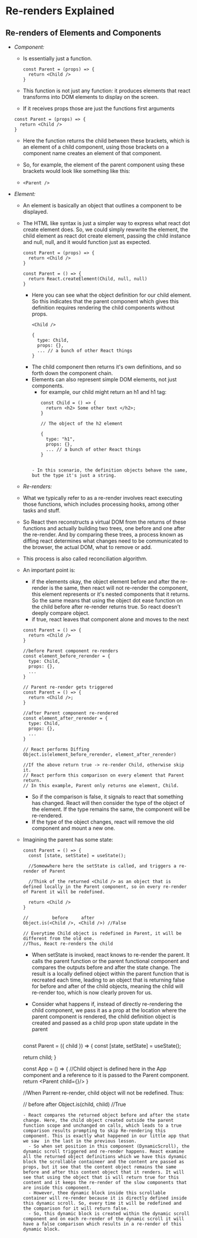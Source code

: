 # Re-renders Explained

## Re-renders of Elements and Components
- *Component:* 
  - Is essentially just a function.
  
    ```
    const Parent = (props) => {
      return <Child />
    }
    ```

  - This function is not just any function: it produces elements that react transforms into DOM elements to display on the screen.
  - If it receives props those are just the functions first arguments

  ```
  const Parent = (props) => {
    return <Child />
  }
  ```

  - Here the function returns the child between these brackets, which is an element of a child component, using those brackets on a component name creates an element of that component.
  
  - So, for example, the element of the parent component using these brackets would look like something like this:
  - ``` <Parent /> ```

- *Element:*
  - An element is basically an object that outlines a component to be displayed.
  - The HTML like syntax is just a simpler way to express what react dot create element does. So, we could simply rewwrite the element, the child element as react dot create element, passing the child instance and null, null, and it would function just as expected.
    ```
    const Parent = (props) => {
      return <Child />
    }

    const Parent = () => {
      return React.createElement(Child, null, null)
    }
    ```

    - Here you can see what the object definition for our child element. So this indicates that the parent component which gives this definition requires rendering the child components without props.
      ```
      <Child />
      
      {
        type: Child,
        props: {},
        ... // a bunch of other React things
      }
      ```
    - The child component then returns it's own definitions, and so forth down the component chain.
    - Elements can also represent simple DOM elements, not just components.
      - for example, our child might return an h1 and h1 tag:
        ```
        const Child = () => {
          return <h2> Some other text </h2>;
        }
        
        // The object of the h2 element

        {
          type: "h1",
          props: {},
          ... // a bunch of other React things
        }
      ```

      - In this scenario, the definition objects behave the same, but the type it's just a string.
    
  - *Re-renders:*
  - What we typically refer to as a re-render involves react executing those functions, which includes processing hooks, among other tasks and stuff.
  - So React then reconstructs a virtual DOM from the returns of these functions and actually building two trees, one before and one after the re-render. And by comparing these trees, a process known as diffing react determines what changes need to be communicated to the browser, the actual DOM, what to remove or add.
  - This process is also called reconciliation algorithm.
  - An important point is: 
    - if the elements okay, the object element before and after the re-render is the same, then react will not re-render the component, this element represents or it's nested components that it returns. So the same means that using the object dot ease function on the child before after re-render returns true. So react doesn't deeply compare object.
    - if true, react leaves that component alone and moves to the next

    ```
    const Parent = () => {
      return <Child />
    }

    //before Parent component re-renders
    const element_before_rerender = {
      type: Child,
      props: {},
      ...
    }

    // Parent re-render gets triggered
    const Parent = () => {
      return <Child />;
    }

    //after Parent component re-rendered
    const element_after_rerender = {
      type: Child,
      props: {},
      ...
    }

    // React performs Diffing
    Object.is(element_before_rerender, element_after_rerender)

    //If the above return true -> re-render Child, otherwise skip it.
    // React perform this comparison on every element that Parent return.
    // In this example, Parent only returns one element, Child.
    ```

    - So if the comparison is false, it signals to react that something has changed. React will then consider the type of the object of the element. If the type remains the same, the component will be re-rendered.
    - If the type of the object changes, react will remove the old component and mount a new one.
  
  - Imagining the parent has some state:
    ```
    const Parent = () => {
      const [state, setState] = useState();

      //Somewwhere here the setState is called, and triggers a re-render of Parent
      
      //Think of the returned <Child /> as an object that is defined locally in the Parent component, so on every re-render of Parent it will be redefined.

      return <Child />
    }

    //         before     after
    Object.is(<Child />, <Child />) //False

    // Everytime Child object is redefined in Parent, it will be different from the old one.
    //Thus, React re-renders the child
    ```
    - When setState is invoked, react knows to re-render the parent. It calls the parent function or the parent functional component and compares the outputs before and after the state change. The result is a locally defined object within the parent function that is recreated each time, leading to an object that is returning false for before and after of the child objects, meaning the child will re-render too, which is now clearly proven for us.

    - Consider what happens if, instead of directly re-rendering the child component, we pass it as a prop at the location where the parent component is rendered, the child definition object is created and passed as a child prop upon state update in the parent
        ```
    const Parent = ({ child }) => {
      const [state, setState] = useState();

      return child;
    }

    const App = () => {
      //Child object is defined here in the App component and a reference to it is passed to the Parent component.
      return <Parent child={<Child />}/>
    }

    //When Parrent re-render, child object will not be redefined. Thus:

    
    
    //        before after
    Object.is(child, child) //True
    ```
    - React compares the returned object before and after the state change. Here, the child object created outside the parent function scope and unchanged on calls, which leads to a true comparison results prompting to skip Re-rendering this component. This is exactly what happened in our little app that we saw  in the last in the previous lesson. 
      - So when set position in this component (DynamicScroll), the dynamic scroll triggered and re-render happens. React examine all the returned object definitions which we have this dynamic block the scrollable containeer and the content are passed as props, but it see that the content object remains the same before and after this content object that it renders. It will see that using the object that is will return true for this content and it keeps the re-render of the slow components that are inside this component.
      - However, thee dynamic block inside this scrollable container will re-render because it is directly defined inside this dynamic scroll. So, every time it will be redefined and the comparison for it will return false.
      - So, this dynamic block is created within the dynamic scroll component and on each re-render of the dynamic scroll it will have a false comparison which results in a re-render of this dynamic block.
